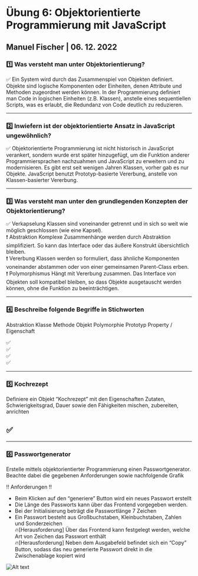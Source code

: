 # Übung 6: Objektorientierte Programmierung mit JavaScript

## Manuel Fischer | 06. 12. 2022

### :one: Was versteht man unter Objektorientierung?

:white_check_mark: Ein System wird durch das Zusammenspiel von Objekten definiert. Objekte sind logische Komponenten oder Einheiten, denen Attribute und Methoden zugeordnet werden können.
In der Programmierung definiert man Code in logischen Einheiten (z.B. Klassen), anstelle eines sequentiellen Scripts, was es erlaubt, die Redundanz von Code deutlich zu reduzieren.

---

### :two: Inwiefern ist der objektorientierte Ansatz in JavaScript ungewöhnlich?

:white_check_mark: Objektorientierte Programmierung ist nicht historisch in JavaScript verankert, sondern wurde erst später hinzugefügt, um die Funktion anderer Programmiersprachen nachzuahmen und JavaScript zu erweitern und zu modernisieren.
Es gibt erst seit wenigen Jahren Klassen, vorher gab es nur Objekte. JavaScript benutzt Prototyp-basierte Vererbung, anstelle von Klassen-basierter Vererbung.

---

### :three: Was versteht man unter den grundlegenden Konzepten der Objektorientierung?

:white_check_mark: Verkapselung
Klassen sind voneinander getrennt und in sich so weit wie möglich geschlossen (wie eine Kapsel).<br>
:heavy_exclamation_mark: Abstraktion
Komplexe Zusammenhänge werden durch Abstraktion simplifiziert. So kann das Interface oder das äußere Konstrukt übersichtlich bleiben.<br>
:heavy_exclamation_mark: Vererbung
Klassen werden so formuliert, dass ähnliche Komponenten voneinander abstammen oder von einer gemeinsamen Parent-Class erben.<br>
:heavy_exclamation_mark: Polymorphismus
Hängt mit Vererbung zusammen. Das Interface von Objekten soll kompatibel bleiben, so dass Objekte ausgetauscht werden können, ohne die Funktion zu beeinträchtigen.

---

### :four: Beschreibe folgende Begriffe in Stichworten

Abstraktion
Klasse
Methode
Objekt
Polymorphie
Prototyp
Property / Eigenschaft

:white_check_mark:<br>
:white_check_mark:<br>
:white_check_mark:<br>
:white_check_mark:<br>

---

### :five: Kochrezept

Definiere ein Objekt “Kochrezept” mit den Eigenschaften Zutaten, Schwierigkeitsgrad, Dauer sowie den Fähigkeiten mischen, zubereiten, anrichten

## :white_check_mark:

---

### :six: Passwortgenerator

Erstelle mittels objektorientierter Programmierung einen Passwortgenerator. Beachte dabei die gegebenen Anforderungen sowie nachfolgende Grafik

:bangbang: Anforderungen :bangbang:

- Beim Klicken auf den “generiere” Button wird ein neues Passwort erstellt
- Die Länge des Passworts kann über das Frontend vorgegeben werden.
- Bei der Initialisierung beträgt die Passwortlänge 7 Zeichen
- Ein Passwort besteht aus Großbuchstaben, Kleinbuchstaben, Zahlen und Sonderzeichen <br>
  :fire:[Herausforderung] Über das Frontend kann festgelegt werden, welche Art von Zeichen das Passwort enthält <br>
  :fire:[Herausforderung] Neben dem Ausgabefeld befindet sich ein “Copy” Button, sodass das neu generierte Passwort direkt in die Zwischenablage kopiert wird

![Alt text](./img/protoPass.png)
